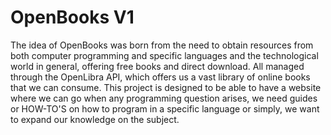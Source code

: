 # OpenBooks V1

The idea of ​​OpenBooks was born from the need to obtain resources from both computer programming and specific languages ​​and the technological world in general, offering free books and direct download. All managed through the OpenLibra API, which offers us a vast library of online books that we can consume. This project is designed to be able to have a website where we can go when any programming question arises, we need guides or HOW-TO'S on how to program in a specific language or simply, we want to expand our knowledge on the subject.

